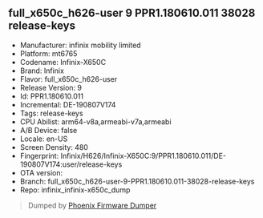 ## full_x650c_h626-user 9 PPR1.180610.011 38028 release-keys
- Manufacturer: infinix mobility limited
- Platform: mt6765
- Codename: Infinix-X650C
- Brand: Infinix
- Flavor: full_x650c_h626-user
- Release Version: 9
- Id: PPR1.180610.011
- Incremental: DE-190807V174
- Tags: release-keys
- CPU Abilist: arm64-v8a,armeabi-v7a,armeabi
- A/B Device: false
- Locale: en-US
- Screen Density: 480
- Fingerprint: Infinix/H626/Infinix-X650C:9/PPR1.180610.011/DE-190807V174:user/release-keys
- OTA version: 
- Branch: full_x650c_h626-user-9-PPR1.180610.011-38028-release-keys
- Repo: infinix_infinix-x650c_dump


>Dumped by [Phoenix Firmware Dumper](https://github.com/DroidDumps/phoenix_firmware_dumper)
